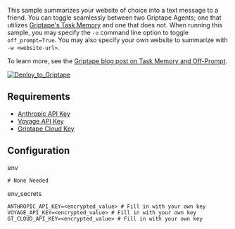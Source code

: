 This sample summarizes your website of choice into a text message to a friend. You can toggle seamlessly between two Griptape Agents; one that utilizes [Griptape's Task Memory](https://docs.griptape.ai/latest/griptape-framework/structures/task-memory/) and one that does not. When running this sample, you may specify the `-o` command line option to toggle `off_prompt=True`. You may also specify your own website to summarize with `-w <website-url>`.

To learn more, see the [Griptape blog post on Task Memory and Off-Prompt](https://www.griptape.ai/blog/the-power-of-task-memory-and-off-prompt-tm).

[![Deploy_to_Griptape](https://github.com/griptape-ai/griptape-cloud/assets/2302515/4fd57873-5c93-44a8-8fa3-ac1bf7d73bcc)](https://cloud.griptape.ai/structures?url=https://github.com/griptape-ai/griptape-sample-structures/blob/main/griptape-off-prompt/structure.py&name=Griptape%20Off-Prompt%20Sample)

## Requirements

- [Anthropic API Key](https://console.anthropic.com/settings/keys)
- [Voyage API Key](https://dash.voyageai.com/)
- [Griptape Cloud Key](https://cloud.griptape.ai/keys)

## Configuration

env
```
# None Needed
```

env_secrets
```
ANTHROPIC_API_KEY=<encrypted_value> # Fill in with your own key
VOYAGE_API_KEY=<encrypted_value> # Fill in with your own key
GT_CLOUD_API_KEY=<encrypted_value> # Fill in with your own key
```
